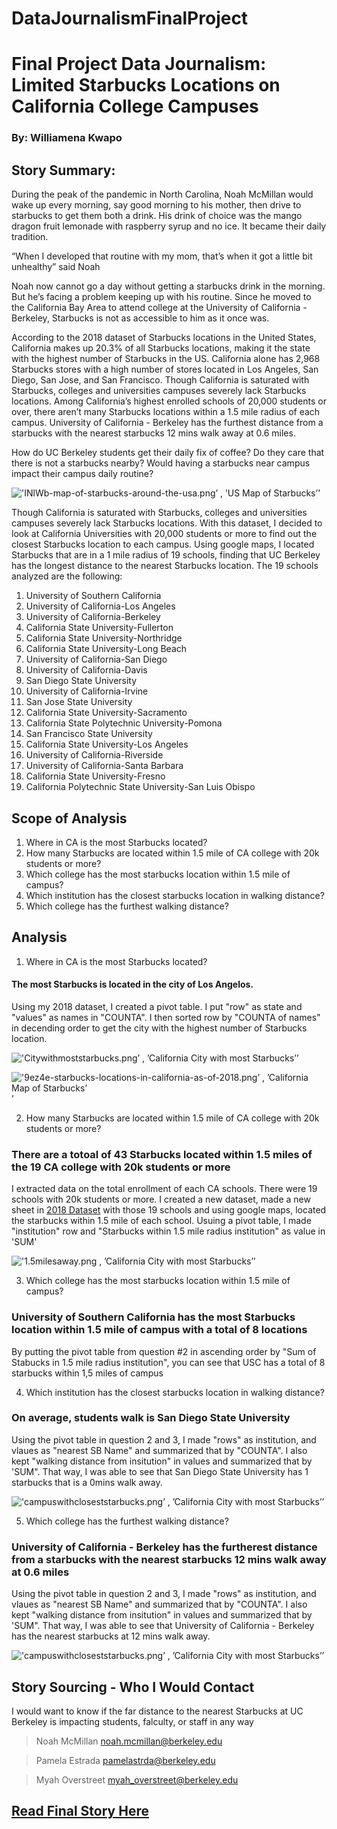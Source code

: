 # DataJournalismFinalProject
# Final Project Data Journalism: Limited Starbucks Locations on California College Campuses 
### By: Williamena Kwapo
## Story Summary: 
During the peak of the pandemic in North Carolina, Noah McMillan would wake up every morning, say good morning to his mother, then drive to starbucks to get them both a drink. His drink of choice was the mango dragon fruit lemonade with raspberry syrup and no ice. It became their daily tradition. 

“When I developed that routine with my mom, that’s when it got a little bit unhealthy” said Noah

Noah now cannot go a day without getting a starbucks drink in the morning. But he’s facing a problem keeping up with his routine. Since he moved to the California Bay Area to attend college at the University of California - Berkeley, Starbucks is not as accessible to him as it once was. 

According to the 2018 dataset of Starbucks locations in the United States, California makes up 20.3% of all Starbucks locations, making it the state with the highest number of Starbucks in the US. California alone has 2,968 Starbucks stores with a high number of stores located in Los Angeles, San Diego, San Jose, and San Francisco. Though California is saturated with Starbucks, colleges and universities campuses severely lack Starbucks locations. Among California’s highest enrolled schools of 20,000 students or over, there aren’t many Starbucks locations within a 1.5 mile radius of each campus. University of California - Berkeley has the furthest distance from a starbucks with the nearest starbucks 12 mins walk away at 0.6 miles.

How do UC Berkeley students get their daily fix of coffee? Do they care that there is not a starbucks nearby? Would having a starbucks near campus impact their campus daily routine?


!['INlWb-map-of-starbucks-around-the-usa.png’ , ’US Map of Starbucks’](/INlWb-map-of-starbucks-around-the-usa.png)'

Though California is saturated with Starbucks, colleges and universities campuses severely lack Starbucks locations. With this dataset, I decided to look at California Universities with 20,000 students or more to find out the closest Starbucks location to each campus. Using google maps, I located Starbucks that are in a 1 mile radius of 19 schools, finding that UC Berkeley has the longest distance to the nearest Starbucks location. The 19 schools analyzed are the following: 
1. University of Southern California
2. University of California-Los Angeles
3. University of California-Berkeley
4. California State University-Fullerton
5. California State University-Northridge
6. California State University-Long Beach
7. University of California-San Diego
8. University of California-Davis
9. San Diego State University
10. University of California-Irvine
11. San Jose State University
12. California State University-Sacramento
13. California State Polytechnic University-Pomona
14. San Francisco State University
15. California State University-Los Angeles
16. University of California-Riverside
17. University of California-Santa Barbara
18. California State University-Fresno
19. California Polytechnic State University-San Luis Obispo
## Scope of Analysis
1. Where in CA is the most Starbucks located?
2. How many Starbucks are located within 1.5 mile of CA college with 20k students or more?
3. Which college has the most starbucks location within 1.5 mile of campus?
4. Which institution has the closest starbucks location in walking distance? 
5. Which college has the furthest walking distance?
## Analysis
1.  Where in CA is the most Starbucks located?
#### The most Starbucks is located in the city of Los Angelos. 
Using my 2018 dataset, I created a pivot table. I put "row" as state and "values" as names in "COUNTA". I then sorted row by "COUNTA of names" in decending order to get the city with the highest number of Starbucks location.

!['Citywithmoststarbucks.png’ , ’California City with most Starbucks’](/citywithmoststarbucks.png)’

!['9ez4e-starbucks-locations-in-california-as-of-2018.png’ , ’California Map of Starbucks’](/9ez4e-starbucks-locations-in-california-as-of-2018.png)’ 

2. How many Starbucks are located within 1.5 mile of CA college with 20k students or more?
### There are a totoal of 43 Starbucks located within 1.5 miles of the 19 CA college with 20k students or more
I extracted data on the total enrollment of each CA schools. There were 19 schools with 20k students or more. I created a new dataset, made a new sheet in [2018 Dataset](starbucks_2018_11_12.xlsx) with those 19 schools and using google maps, located the starbucks within 1.5 mile of each school. Usuing a pivot table, I made "institution" row and "Starbucks within 1.5 mile radius institution" as value in 'SUM'

!['1.5milesaway.png , ’California City with most Starbucks’](/1.5milesaway.png)’

3. Which college has the most starbucks location within 1.5 mile of campus?
### University of Southern California has the most Starbucks location within 1.5 mile of campus with a total of 8 locations
By putting the pivot table from question #2 in ascending order by "Sum of Stabucks in 1.5 mile radius institution", you can see that USC has a total of 8 starbucks within 1,5 miles of campus

4. Which institution has the closest starbucks location in walking distance? 
### On average, students walk is San Diego State University
Using the pivot table in question 2 and 3, I made "rows" as institution, and vlaues as "nearest SB Name" and summarized that by "COUNTA". I also kept "walking distance from insitution" in values and summarized that by 'SUM". That way, I was able to see that San Diego State University has 1 starbucks that is a 0mins walk away. 

!['campuswithcloseststarbucks.png’ , ’California City with most Starbucks’](/campuswithcloseststarbucks.png)’

5. Which college has the furthest walking distance?
### University of California - Berkeley has the furtherest distance from a starbucks with the nearest starbucks 12 mins walk away at 0.6 miles
Using the pivot table in question 2 and 3, I made "rows" as institution, and vlaues as "nearest SB Name" and summarized that by "COUNTA". I also kept "walking distance from insitution" in values and summarized that by 'SUM". That way, I was able to see that University of California - Berkeley has the nearest starbucks at 12 mins walk away. 

!['campuswithcloseststarbucks.png’ , ’California City with most Starbucks’](/campuswithcloseststarbucks.png)’

## Story Sourcing - Who I Would Contact
I would want to know if the far distance to the nearest Starbucks at UC Berkeley is impacting students, falculty, or staff in any way
> Noah McMillan
> noah.mcmillan@berkeley.edu

> Pamela Estrada
> pamelastrda@berkeley.edu

> Myah Overstreet
> myah_overstreet@berkeley.edu

## [Read Final Story Here](StarbucksFinal.pdf)
